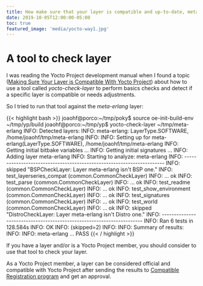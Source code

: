 ```yaml
---
title: How make sure that your layer is compatible and up-to-date, meta-erlang case
date: 2019-10-05T12:00:00-05:00
toc: true
featured_image: 'media/yocto-way1.jpg'
---
```


# A tool to check layer

I was reading the Yocto Project development manual when I found a topic ([Making Sure Your Layer is Compatible With Yocto Project](https://www.yoctoproject.org/docs/latest/dev-manual/dev-manual.html#making-sure-your-layer-is-compatible-with-yocto-project)) about how to use a tool called _yocto-check-layer_ to perform basics checks and detect if a specific layer is compatible or needs adjustments.

So I tried to run that tool against the _meta-erlang_ layer:

{{< highlight bash >}}
joaohf@porco:~/tmp/poky$ source oe-init-build-env ~/tmp/yp/build
joaohf@porco:~/tmp/yp$ yocto-check-layer ~/tmp/meta-erlang
INFO: Detected layers:
INFO: meta-erlang: LayerType.SOFTWARE, /home/joaohf/tmp/meta-erlang
INFO: 
INFO: Setting up for meta-erlang(LayerType.SOFTWARE), /home/joaohf/tmp/meta-erlang
INFO: Getting initial bitbake variables ...
INFO: Getting initial signatures ...
INFO: Adding layer meta-erlang
INFO: Starting to analyze: meta-erlang
INFO: ----------------------------------------------------------------------
INFO: skipped "BSPCheckLayer: Layer meta-erlang isn't BSP one."
INFO: test_layerseries_compat (common.CommonCheckLayer)
INFO:  ... ok
INFO: test_parse (common.CommonCheckLayer)
INFO:  ... ok
INFO: test_readme (common.CommonCheckLayer)
INFO:  ... ok
INFO: test_show_environment (common.CommonCheckLayer)
INFO:  ... ok
INFO: test_signatures (common.CommonCheckLayer)
INFO:  ... ok
INFO: test_world (common.CommonCheckLayer)
INFO:  ... ok
INFO: skipped "DistroCheckLayer: Layer meta-erlang isn't Distro one."
INFO: ----------------------------------------------------------------------
INFO: Ran 6 tests in 128.584s
INFO: OK
INFO:  (skipped=2)
INFO: 
INFO: Summary of results:
INFO: 
INFO: meta-erlang ... PASS
{{< / highlight >}}

If you have a layer and/or is a Yocto Project member, you should consider to use that tool to check your layer.

As a Yocto Project member, a layer can be considered official and compatible with Yocto Project after sending the results to  [Compatible Registration program](https://www.yoctoproject.org/webform/yocto-project-compatible-registration) and get an approval.
